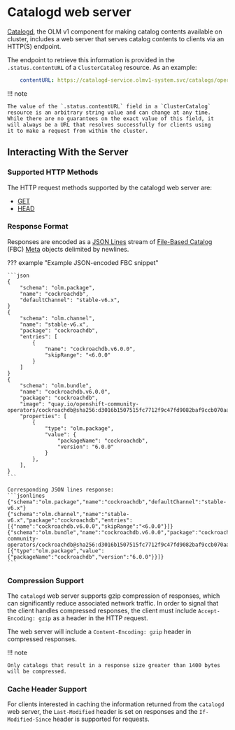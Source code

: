 # Catalogd web server

[Catalogd](https://github.com/operator-framework/catalogd), the OLM v1 component for making catalog contents available on cluster, includes
a web server that serves catalog contents to clients via an HTTP(S) endpoint.

The endpoint to retrieve this information is provided in the `.status.contentURL` of a `ClusterCatalog` resource.
As an example:

```yaml
    contentURL: https://catalogd-service.olmv1-system.svc/catalogs/operatorhubio/all.json
```

!!! note

    The value of the `.status.contentURL` field in a `ClusterCatalog` resource is an arbitrary string value and can change at any time.
    While there are no guarantees on the exact value of this field, it will always be a URL that resolves successfully for clients using
    it to make a request from within the cluster.

## Interacting With the Server

### Supported HTTP Methods

The HTTP request methods supported by the catalogd web server are:

- [GET](https://developer.mozilla.org/en-US/docs/Web/HTTP/Methods/GET)
- [HEAD](https://developer.mozilla.org/en-US/docs/Web/HTTP/Methods/HEAD)

### Response Format

Responses are encoded as a [JSON Lines](https://jsonlines.org/) stream of [File-Based Catalog](https://olm.operatorframework.io/docs/reference/file-based-catalogs) (FBC) [Meta](https://olm.operatorframework.io/docs/reference/file-based-catalogs/#schema) objects delimited by newlines.

??? example "Example JSON-encoded FBC snippet"

    ```json
    {
        "schema": "olm.package",
        "name": "cockroachdb",
        "defaultChannel": "stable-v6.x",
    }
    {
        "schema": "olm.channel",
        "name": "stable-v6.x",
        "package": "cockroachdb",
        "entries": [
            {
                "name": "cockroachdb.v6.0.0",
                "skipRange": "<6.0.0"
            }
        ]
    }
    {
        "schema": "olm.bundle",
        "name": "cockroachdb.v6.0.0",
        "package": "cockroachdb",
        "image": "quay.io/openshift-community-operators/cockroachdb@sha256:d3016b1507515fc7712f9c47fd9082baf9ccb070aaab58ed0ef6e5abdedde8ba",
        "properties": [
            {
                "type": "olm.package",
                "value": {
                    "packageName": "cockroachdb",
                    "version": "6.0.0"
                }
            },
        ],
    }
    ```

    Corresponding JSON lines response:
    ```jsonlines
    {"schema":"olm.package","name":"cockroachdb","defaultChannel":"stable-v6.x"}
    {"schema":"olm.channel","name":"stable-v6.x","package":"cockroachdb","entries":[{"name":"cockroachdb.v6.0.0","skipRange":"<6.0.0"}]}
    {"schema":"olm.bundle","name":"cockroachdb.v6.0.0","package":"cockroachdb","image":"quay.io/openshift-community-operators/cockroachdb@sha256:d3016b1507515fc7712f9c47fd9082baf9ccb070aaab58ed0ef6e5abdedde8ba","properties":[{"type":"olm.package","value":{"packageName":"cockroachdb","version":"6.0.0"}}]}
    ```

### Compression Support

The `catalogd` web server supports gzip compression of responses, which can significantly reduce associated network traffic.  In order to signal that the client handles compressed responses, the client must include `Accept-Encoding: gzip` as a header in the HTTP request.

The web server will include a `Content-Encoding: gzip` header in compressed responses.

!!! note

    Only catalogs that result in a response size greater than 1400 bytes will be compressed.

### Cache Header Support

For clients interested in caching the information returned from the `catalogd` web server, the `Last-Modified` header is set
on responses and the `If-Modified-Since` header is supported for requests.
